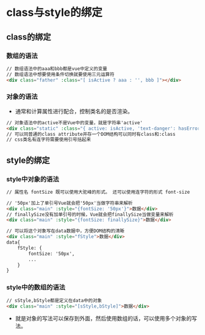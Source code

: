 <!--
 * @Author: x09898 coder_xujie@163.com
 * @Date: 2022-05-09 20:54:40
 * @LastEditors: x09898 coder_xujie@163.com
 * @LastEditTime: 2022-12-12 15:27:54
 * @FilePath: \HTML-CSS-Javascript-\Vue框架\Vue的教程\class与style的绑定.md
 * @Description: 
-->
# class与style的绑定

## class的绑定

### 数组的语法

```html
// 数组语法中的aaa和bbb都是vue中定义的变量
// 数组语法中想要使用条件切换就要使用三元运算符
<div class="father" :class="[ isActive ? aaa : '', bbb ]"></div>
```

### 对象的语法

* 通常和计算属性进行配合，控制类名的是否渲染。

```html
// 对象语法中的active不是Vue中的变量，就是字符串'active'
<div class="static" :class="{ active: isActive, 'text-danger': hasError }"></div>
// 可以同普通的class attribute并存一个DOM结构可以同时有class和:class
// css类名有连字符需要使用引号括起来
```

## style的绑定

### style中对象的语法

```html
// 属性名 fontSize 既可以使用大驼峰的形式。 还可以使用连字符的形式 font-size

// '50px'加上了单引号Vue就会把'50px'当做字符串来解析
<div class="main" :style="{fontSize: '50px'}">数据</div>
// finallySize没有加单引号的时候，Vue就会把finallySize当做变量来解析
<div class="main" :style="{fontSize: finallySize}">数据</div>

// 可以将这个对象写在data数据中，方便DOM结构的清晰
<div class="main" :style="fStyle">数据</div>
data{ 
    fStyle: {
        fontSize: '50px',
        ...
    }
}
```

### style中的数组的语法

```html
// sStyle,bStyle都是定义在data中的对象
<div class="main" :style="[sStyle,bStyle]">数据</div>
```

* 就是对象的写法可以保存到外面，然后使用数组的话，可以使用多个对象的写法。
